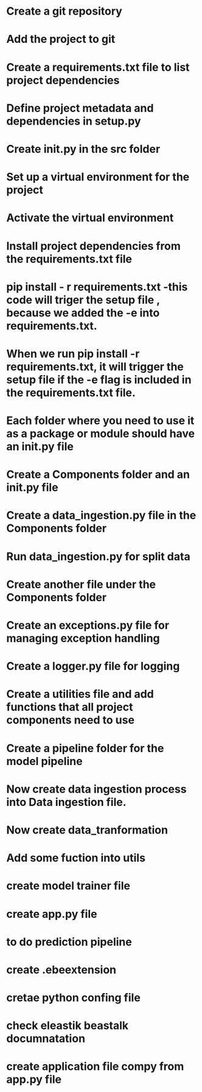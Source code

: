 
# Create a git repository
# Add the project to git
# Create a requirements.txt file to list project dependencies
# Define project metadata and dependencies in setup.py
# Create __init__.py in the src folder
# Set up a virtual environment for the project
# Activate the virtual environment
# Install project dependencies from the requirements.txt file 
# pip install - r requirements.txt -this code will triger the setup file , because we added the -e into requirements.txt.
# When we run pip install -r requirements.txt, it will trigger the setup file if the -e flag is included in the requirements.txt file. 
# Each folder where you need to use it as a package or module should have an __init__.py file
# Create a Components folder and an __init__.py file
# Create a data_ingestion.py file in the Components folder
# Run data_ingestion.py for split data
# Create another file under the Components folder
# Create an exceptions.py file for managing exception handling
# Create a logger.py file for logging
# Create a utilities file and add functions that all project components need to use
# Create a pipeline folder for the model pipeline


# Now create data ingestion process into Data ingestion file.
# Now create data_tranformation 
# Add some fuction into utils

# create model trainer file

# create app.py file

# to do prediction pipeline

# create .ebeextension
# cretae python confing file

# check eleastik beastalk documnatation

# create application file compy from app.py file



